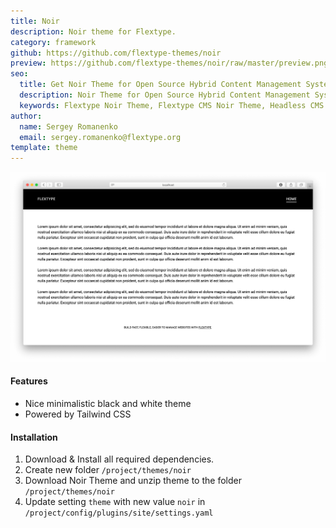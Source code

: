 ```yaml
---
title: Noir
description: Noir theme for Flextype.
category: framework
github: https://github.com/flextype-themes/noir
preview: https://github.com/flextype-themes/noir/raw/master/preview.png
seo:
  title: Get Noir Theme for Open Source Hybrid Content Management System
  description: Noir Theme for Open Source Hybrid Content Management System.
  keywords: Flextype Noir Theme, Flextype CMS Noir Theme, Headless CMS Noir Theme, Download Flat File CMS Noir Theme, Download Flat File Content Management System Noir Theme, Download PHP CMS Noir Theme, Noir, Theme, Content, Management, System, PHP, CMS
author:
  name: Sergey Romanenko
  email: sergey.romanenko@flextype.org
template: theme
---
```


![Noir](https://github.com/flextype-themes/noir/raw/master/preview.png)

#### Features

* Nice minimalistic black and white theme
* Powered by Tailwind CSS

#### Installation

1. Download & Install all required dependencies.
2. Create new folder `/project/themes/noir`
3. Download Noir Theme and unzip theme to the folder `/project/themes/noir`
4. Update setting `theme` with new value `noir` in `/project/config/plugins/site/settings.yaml`
